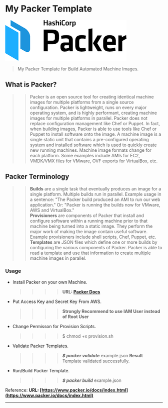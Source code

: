# My Packer Template


![](/packer.png)


> My Packer Template for Build Automated Machine Images.
## What is Packer? 

>> Packer is an open source tool for creating identical machine images for multiple platforms from a single source configuration. Packer is lightweight, runs on every major operating system, and is highly performant, creating machine images for multiple platforms in parallel. Packer does not replace configuration management like Chef or Puppet. In fact, when building images, Packer is able to use tools like Chef or Puppet to install software onto the image. A machine image is a single static unit that contains a pre-configured operating system and installed software which is used to quickly create new running machines. Machine image formats change for each platform. Some examples include AMIs for EC2, VMDK/VMX files for VMware, OVF exports for VirtualBox, etc.
## Packer Terminology

>>**Builds** are a single task that eventually produces an image for a single platform. Multiple builds run in parallel. Example usage in a sentence: "The Packer build produced an AMI to run our web application." Or: "Packer is running the builds now for VMware, AWS and VirtualBox." <br />
>>**Provisioners** are components of Packer that install and configure software within a running machine prior to that machine being turned into a static image. They perform the major work of making the image contain useful software. Example provisioners include shell scripts, Chef, Puppet, etc. <br />
>>**Templates** are JSON files which define one or more builds by configuring the various components of Packer. Packer is able to read a template and use that information to create multiple machine images in parallel.

### Usage 

- Install Packer on your own Machine.
    >>>> **URL: [Packer Docs](https://www.packer.io/docs/install/index.html)**

- Put Access Key and Secret Key From AWS.
    >>>> **Strongly Recommend to use IAM User instead of Root User**

- Change Permisson for Provision Scripts.
    >>>> $ chmod +x provision.sh

- Validate Packer Templates. 
    >>>> ***$ packer validate*** example.json
           **Result** Template validated successfully.

- Run/Build Packer Template.
    >>>> ***$ packer build*** example.json

Reference: **URL: [https://www.packer.io/docs/index.html](https://www.packer.io/docs/index.html)**

---


